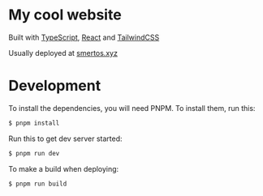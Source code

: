 # My cool website

Built with [TypeScript](https://www.typescriptlang.org/), [React](https://react.dev/) and [TailwindCSS](https://tailwindcss.com/)


Usually deployed at [smertos.xyz](https://smertos.xyz/)


# Development


To install the dependencies, you will need PNPM. To install them, run this:

```bash
$ pnpm install
```


Run this to get dev server started:

```bash
$ pnpm run dev
```


To make a build when deploying:

```bash
$ pnpm run build
```
